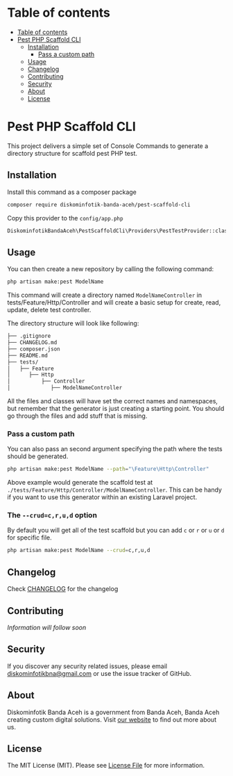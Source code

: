Table of contents
=================
<!--ts-->
   * [Table of contents](#table-of-contents)
   * [Pest PHP Scaffold CLI](#pest-php-scaffold-cli)
      * [Installation](#installation)
          * [Pass a custom path](#pass-a-custom-path)
      * [Usage](#usage)
      * [Changelog](#changelog)
      * [Contributing](#contributing)
      * [Security](#security)
      * [About](#about)
      * [License](#license)
<!--te-->

Pest PHP Scaffold CLI
===

This project delivers a simple set of Console Commands to generate a directory structure for scaffold pest PHP test.

Installation
---
Install this command as a composer package

```bash
composer require diskominfotik-banda-aceh/pest-scaffold-cli
```
Copy this provider to the `config/app.php`
```bash
DiskominfotikBandaAceh\PestScaffoldCli\Providers\PestTestProvider::class,
```

Usage
---

You can then create a new repository by calling the following command:

```bash
php artisan make:pest ModelName
```

This command will create a directory named `ModelNameController` in tests/Feature/Http/Controller and will create a basic setup for create, read, update, delete test controller.

The directory structure will look like following:

```bash
├── .gitignore
├── CHANGELOG.md
├── composer.json
├── README.md
├── tests/
│   ├── Feature
│      ├── Http
│          ├── Controller
│             ├── ModelNameController

```

All the files and classes will have set the correct names and namespaces, but remember that the generator is just creating a starting point. You should go through the files and add stuff that is missing.

### Pass a custom path

You can also pass an second argument specifying the path where the tests should be generated.

```bash
php artisan make:pest ModelName --path="\Feature\Http\Controller"
```

Above example would generate the scaffold test at `./tests/Feature/Http/Controller/ModelNameController`. This can be handy if you want to use this generator within an existing Laravel project.

### The `--crud=c,r,u,d` option

By default you will get all of the test scaffold but you can add `c` or `r` or `u` or `d` for specific file. 

```bash
php artisan make:pest ModelName --crud=c,r,u,d
```

Changelog
---
Check [CHANGELOG](CHANGELOG.md) for the changelog

Contributing
---
*Information will follow soon*


Security
---
If you discover any security related issues, please email diskominfotikbna@gmail.com or use the issue tracker of GitHub.

About
---
Diskominfotik Banda Aceh is a government from Banda Aceh, Banda Aceh creating custom digital solutions. Visit [our website](https://bandaacehkota.go.id) to find out more about us.

License
---
The MIT License (MIT). Please see [License File](https://github.com/Diskominfotik-Banda-Aceh)
for more information.
